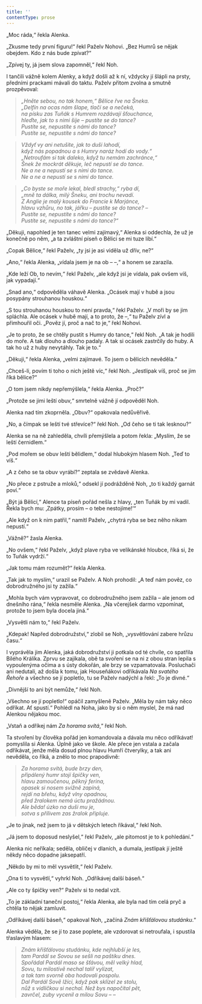 ```yaml
---
title: ''
contentType: prose
---
```


„Moc ráda,“ řekla Alenka.

„Zkusme tedy první figuru!“ řekl Paželv Nohovi. „Bez Humrů se nějak obejdem. Kdo z nás bude zpívat?“

„Zpívej ty, já jsem slova zapomněl,“ řekl Noh.

I tančili vážně kolem Alenky, a když došli až k ní, vždycky jí šlápli na prsty, předními prackami mávali do taktu. Paželv přitom zvolna a smutně prozpěvoval:

> _„Hněte sebou, no tak honem,“ Bělice řve na Šneka.  
> „Delfín na ocas nám šlape, tlačí se a nečeká,  
> na písku zas Tuňák s Humrem rozdávají šťouchance,  
> hleďte, jak to s nimi šije – pustíte se do tance?  
> Pustíte se, nepustíte s námi do tance?  
> Pustíte se, nepustíte s námi do tance?_

> _Vždyť vy ani netušíte, jak to duši lahodí,  
> když nás popadnou a s Humry naráz hodí do vody.“  
> „Netroufám si tak daleko, když tu nemám zachránce,“  
> Šnek že mockrát děkuje, leč nepustí se do tance.  
> Ne a ne a nepustí se s nimi do tance.  
> Ne a ne a nepustí se s nimi do tance._

> _„Co byste se moře lekal, bledl strachy,“ ryba dí,  
> „mně ta dálka, milý Šneku, ani trochu nevadí.  
> Z Anglie je malý kousek do Francie k Marjánce,  
> hlavu vzhůru, no tak, jářku – pustíte se do tance? –  
> Pustíte se, nepustíte s námi do tance?  
> Pustíte se, nepustíte s námi do tance?“_

„Děkuji, napohled je ten tanec velmi zajímavý,“ Alenka si oddechla, že už je konečně po něm, „a ta zvláštní píseň o Bělici se mi tuze líbí.“

„Copak Bělice,“ řekl Paželv, „ty jsi je asi viděla už dřív, ne?“

„Ano,“ řekla Alenka, „vídala jsem je na ob – –,“ a honem se zarazila.

„Kde leží Ob, to nevím,“ řekl Paželv, „ale když jsi je vídala, pak ovšem víš, jak vypadají.“

„Snad ano,“ odpověděla váhavě Alenka. „Ocásek mají v hubě a jsou posypány strouhanou houskou.“

„S tou strouhanou houskou to není pravda,“ řekl Paželv. „V moři by se jim spláchla. Ale ocásek v hubě mají, a to proto, že –,“ tu Paželv zívl a přimhouřil oči. „Pověz jí, proč a nač to je,“ řekl Nohovi.

„Je to proto, že se chtěly pustit s Humry do tance,“ řekl Noh. „A tak je hodili do moře. A tak dlouho a dlouho padaly. A tak si ocásek zastrčily do huby. A tak ho už z huby nevytáhly. Tak je to.“

„Děkuji,“ řekla Alenka, „velmi zajímavé. To jsem o bělicích nevěděla.“

„Chceš-li, povím ti toho o nich ještě víc,“ řekl Noh. „Jestlipak víš, proč se jim říká bělice?“

„O tom jsem nikdy nepřemýšlela,“ řekla Alenka. „Proč?“

„Protože se jimi leští obuv,“ smrtelně vážně jí odpověděl Noh.

Alenka nad tím zkoprněla. „Obuv?“ opakovala nedůvěřivě.

„No, a čímpak se leští tvé střevíce?“ řekl Noh. „Od čeho se ti tak lesknou?“

Alenka se na ně zahleděla, chvíli přemýšlela a potom řekla: „Myslím, že se leští černidlem.“

„Pod mořem se obuv leští bělidlem,“ dodal hlubokým hlasem Noh. „Teď to víš.“

„A z čeho se ta obuv vyrábí?“ zeptala se zvědavě Alenka.

„No přece z pstruže a mloků,“ odsekl jí podrážděně Noh, „to ti každý garnát poví.“

„Být já Bělicí,“ Alence ta píseň pořád nešla z hlavy, „ten Tuňák by mi vadil. Řekla bych mu: ‚Zpátky, prosím – o tebe nestojíme!‘“

„Ale když on k nim patřil,“ namítl Paželv, „chytrá ryba se bez něho nikam nepustí.“

„Vážně?“ žasla Alenka.

„No ovšem,“ řekl Paželv, „když plave ryba ve velikánské hloubce, říká si, že to Tuňák vydrží.“

„Jak tomu mám rozumět?“ řekla Alenka.

„Tak jak to myslím,“ urazil se Paželv. A Noh prohodil: „A teď nám pověz, co dobrodružného jsi ty zažila.“

„Mohla bych vám vypravovat, co dobrodružného jsem zažila – ale jenom od dnešního rána,“ řekla nesměle Alenka. „Na včerejšek darmo vzpomínat, protože to jsem byla docela jiná.“

„Vysvětli nám to,“ řekl Paželv.

„Kdepak! Napřed dobrodružství,“ zlobil se Noh, „vysvětlování zabere hrůzu času.“

I vyprávěla jim Alenka, jaká dobrodružství ji potkala od té chvíle, co spatřila Bílého Králíka. Zprvu se zajíkala, obě ta svoření se na ni z obou stran lepila s vypoulenýma očima a s ústy dokořán, ale brzy se vzpamatovala. Posluchači ani nedutali, až došla k tomu, jak Houseňákovi odříkávala _Na svatého Řehoře_ a všechno se jí popletlo, tu se Paželv nadýchl a řekl: „To je divné.“

„Divnější to ani být nemůže,“ řekl Noh.

„Všechno se jí popletlo!“ opáčil zamyšleně Paželv. „Měla by nám taky něco odříkat. Ať spustí.“ Pohlédl na Noha, jako by si o něm myslel, že má nad Alenkou nějakou moc.

„Vstaň a odříkej nám _Za horama svítá_,“ řekl Noh.

Ta stvoření by člověka pořád jen komandovala a dávala mu něco odříkávat! pomyslila si Alenka. Úplně jako ve škole. Ale přece jen vstala a začala odříkávat, jenže měla dosud plnou hlavu Humří čtverylky, a tak ani nevěděla, co říká, a znělo to moc prapodivně:

> _Za horama svítá, bude brzy den,  
> připálený humr stojí špičky ven,  
> hlavu zamoučenou, pěkný ferina,  
> opasek si nosem svižně zapíná,  
> rejdí na břehu, když vlny opadnou,  
> před žralokem nemá úctu pražádnou.  
> Ale běda! úzko na duši mu je,  
> sotva s přílivem zas žralok připluje._

„Je to jinak, než jsem to já v dětských letech říkával,“ řekl Noh.

„Já jsem to doposud neslyšel,“ řekl Paželv, „ale pitomost je to k pohledání.“

Alenka nic neříkala; seděla, obličej v dlaních, a dumala, jestlipak jí ještě někdy něco dopadne jaksepatří.

„Někdo by mi to měl vysvětlit,“ řekl Paželv.

„Ona ti to vysvětlí,“ vyhrkl Noh. „Odříkávej další báseň.“

„Ale co ty špičky ven?“ Paželv si to nedal vzít.

„To je základní taneční postoj,“ řekla Alenka, ale byla nad tím celá pryč a chtěla to nějak zamluvit.

„Odříkávej další báseň,“ opakoval Noh, „začíná _Znám křišťálovou studánku_.“

Alenka věděla, že se jí to zase poplete, ale vzdorovat si netroufala, i spustila třaslavým hlasem:

> _Znám křišťálovou studánku, kde nejhlubší je les,  
> tam Pardál se Sovou se sešli na paštiku dnes.  
> Spořádal Pardál maso se šťávou, měl velký hlad,  
> Sovu, tu milostivě nechal talíř vylízat,  
> a tak tam svorně oba hodovali pospolu.  
> Dal Pardál Sově lžíci, když pak sklízel ze stolu,  
> nůž s vidličkou si nechal. Než bys napočítal pět,  
> zavrčel, zuby vycenil a milou Sovu – –_
